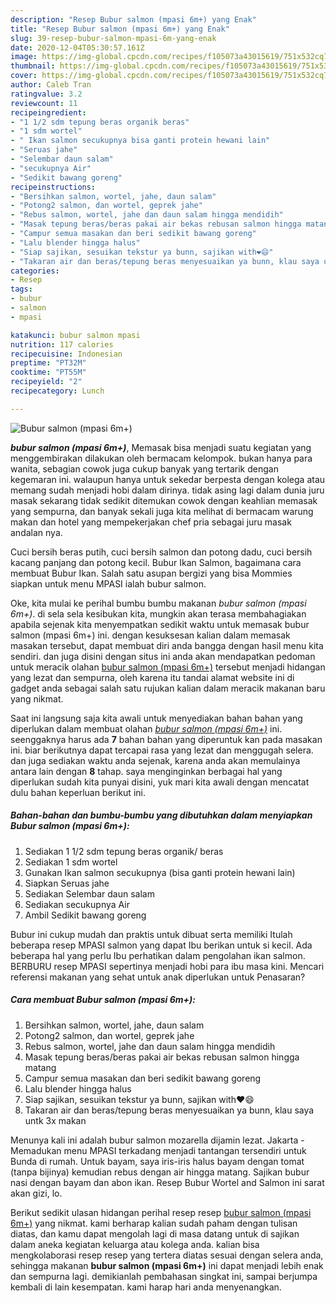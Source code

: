 ```yaml
---
description: "Resep Bubur salmon (mpasi 6m+) yang Enak"
title: "Resep Bubur salmon (mpasi 6m+) yang Enak"
slug: 39-resep-bubur-salmon-mpasi-6m-yang-enak
date: 2020-12-04T05:30:57.161Z
image: https://img-global.cpcdn.com/recipes/f105073a43015619/751x532cq70/bubur-salmon-mpasi-6m-foto-resep-utama.jpg
thumbnail: https://img-global.cpcdn.com/recipes/f105073a43015619/751x532cq70/bubur-salmon-mpasi-6m-foto-resep-utama.jpg
cover: https://img-global.cpcdn.com/recipes/f105073a43015619/751x532cq70/bubur-salmon-mpasi-6m-foto-resep-utama.jpg
author: Caleb Tran
ratingvalue: 3.2
reviewcount: 11
recipeingredient:
- "1 1/2 sdm tepung beras organik beras"
- "1 sdm wortel"
- " Ikan salmon secukupnya bisa ganti protein hewani lain"
- "Seruas jahe"
- "Selembar daun salam"
- "secukupnya Air"
- "Sedikit bawang goreng"
recipeinstructions:
- "Bersihkan salmon, wortel, jahe, daun salam"
- "Potong2 salmon, dan wortel, geprek jahe"
- "Rebus salmon, wortel, jahe dan daun salam hingga mendidih"
- "Masak tepung beras/beras pakai air bekas rebusan salmon hingga matang"
- "Campur semua masakan dan beri sedikit bawang goreng"
- "Lalu blender hingga halus"
- "Siap sajikan, sesuikan tekstur ya bunn, sajikan with❤😄"
- "Takaran air dan beras/tepung beras menyesuaikan ya bunn, klau saya untk 3x makan"
categories:
- Resep
tags:
- bubur
- salmon
- mpasi

katakunci: bubur salmon mpasi 
nutrition: 117 calories
recipecuisine: Indonesian
preptime: "PT32M"
cooktime: "PT55M"
recipeyield: "2"
recipecategory: Lunch

---
```



![Bubur salmon (mpasi 6m+)](https://img-global.cpcdn.com/recipes/f105073a43015619/751x532cq70/bubur-salmon-mpasi-6m-foto-resep-utama.jpg)

<b><i>bubur salmon (mpasi 6m+)</i></b>, Memasak bisa menjadi suatu kegiatan yang menggembirakan dilakukan oleh bermacam kelompok. bukan hanya para wanita, sebagian cowok juga cukup banyak yang tertarik dengan kegemaran ini. walaupun hanya untuk sekedar berpesta dengan kolega atau memang sudah menjadi hobi dalam dirinya. tidak asing lagi dalam dunia juru masak sekarang tidak sedikit ditemukan cowok dengan keahlian memasak yang sempurna, dan banyak sekali juga kita melihat di bermacam warung makan dan hotel yang mempekerjakan chef pria sebagai juru masak andalan nya.

Cuci bersih beras putih, cuci bersih salmon dan potong dadu, cuci bersih kacang panjang dan potong kecil. Bubur Ikan Salmon, bagaimana cara membuat Bubur Ikan. Salah satu asupan bergizi yang bisa Mommies siapkan untuk menu MPASI ialah bubur salmon.

Oke, kita mulai ke perihal bumbu bumbu makanan <i>bubur salmon (mpasi 6m+)</i>. di sela sela kesibukan kita, mungkin akan terasa membahagiakan apabila sejenak kita menyempatkan sedikit waktu untuk memasak bubur salmon (mpasi 6m+) ini. dengan kesuksesan kalian dalam memasak masakan tersebut, dapat membuat diri anda bangga dengan hasil menu kita sendiri. dan juga disini dengan situs ini anda akan mendapatkan pedoman untuk meracik olahan <u>bubur salmon (mpasi 6m+)</u> tersebut menjadi hidangan yang lezat dan sempurna, oleh karena itu tandai alamat website ini di gadget anda sebagai salah satu rujukan kalian dalam meracik makanan baru yang nikmat.


Saat ini langsung saja kita awali untuk menyediakan bahan bahan yang diperlukan dalam membuat olahan <u><i>bubur salmon (mpasi 6m+)</i></u> ini. seenggaknya harus ada <b>7</b> bahan bahan yang diperuntuk kan pada masakan ini. biar berikutnya dapat tercapai rasa yang lezat dan menggugah selera. dan juga sediakan waktu anda sejenak, karena anda akan memulainya antara lain dengan <b>8</b> tahap. saya menginginkan berbagai hal yang diperlukan sudah kita punyai disini, yuk mari kita awali dengan mencatat dulu bahan keperluan berikut ini.

<!--inarticleads1-->

##### Bahan-bahan dan bumbu-bumbu yang dibutuhkan dalam menyiapkan Bubur salmon (mpasi 6m+):

1. Sediakan 1 1/2 sdm tepung beras organik/ beras
1. Sediakan 1 sdm wortel
1. Gunakan  Ikan salmon secukupnya (bisa ganti protein hewani lain)
1. Siapkan Seruas jahe
1. Sediakan Selembar daun salam
1. Sediakan secukupnya Air
1. Ambil Sedikit bawang goreng


Bubur ini cukup mudah dan praktis untuk dibuat serta memiliki Itulah beberapa resep MPASI salmon yang dapat Ibu berikan untuk si kecil. Ada beberapa hal yang perlu Ibu perhatikan dalam pengolahan ikan salmon. BERBURU resep MPASI sepertinya menjadi hobi para ibu masa kini. Mencari referensi makanan yang sehat untuk anak diperlukan untuk Penasaran? 

<!--inarticleads2-->

##### Cara membuat Bubur salmon (mpasi 6m+):

1. Bersihkan salmon, wortel, jahe, daun salam
1. Potong2 salmon, dan wortel, geprek jahe
1. Rebus salmon, wortel, jahe dan daun salam hingga mendidih
1. Masak tepung beras/beras pakai air bekas rebusan salmon hingga matang
1. Campur semua masakan dan beri sedikit bawang goreng
1. Lalu blender hingga halus
1. Siap sajikan, sesuikan tekstur ya bunn, sajikan with❤😄
1. Takaran air dan beras/tepung beras menyesuaikan ya bunn, klau saya untk 3x makan


Menunya kali ini adalah bubur salmon mozarella dijamin lezat. Jakarta - Memadukan menu MPASI terkadang menjadi tantangan tersendiri untuk Bunda di rumah. Untuk bayam, saya iris-iris halus bayam dengan tomat (tanpa bijinya) kemudian rebus dengan air hingga matang. Sajikan bubur nasi dengan bayam dan abon ikan. Resep Bubur Wortel and Salmon ini sarat akan gizi, lo. 

Berikut sedikit ulasan hidangan perihal resep resep <u>bubur salmon (mpasi 6m+)</u> yang nikmat. kami berharap kalian sudah paham dengan tulisan diatas, dan kamu dapat mengolah lagi di masa datang untuk di sajikan dalam aneka kegiatan keluarga atau kolega anda. kalian bisa mengkolaborasi resep resep yang tertera diatas sesuai dengan selera anda, sehingga makanan <b>bubur salmon (mpasi 6m+)</b> ini dapat menjadi lebih enak dan sempurna lagi. demikianlah pembahasan singkat ini, sampai berjumpa kembali di lain kesempatan. kami harap hari anda menyenangkan.

